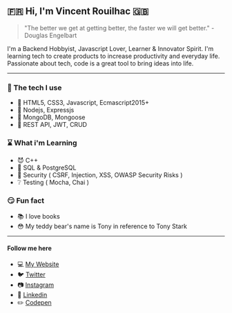 ## :fr: Hi, I'm Vincent Rouilhac :uk:

> "The better we get at getting better, the faster we will get better." - Douglas Engelbart

I'm a Backend Hobbyist, Javascript Lover, Learner & Innovator Spirit. I'm learning tech to create products to increase productivity and everyday life. Passionate about tech, code is a great tool to bring ideas into life.

---

### :muscle: The tech I use

- :green_heart: HTML5, CSS3, Javascript, Ecmascript2015+
- :purple_heart: Nodejs, Expressjs
- :blue_heart: MongoDB, Mongoose
- :star2: REST API, JWT, CRUD

### :hourglass: What i'm Learning

- :smiling_imp: C++
- :speech_balloon: SQL & PostgreSQL
- :closed_lock_with_key: Security ( CSRF, Injection, XSS, OWASP Security Risks ) 
- :grey_question: Testing ( Mocha, Chai )

### :smirk: Fun fact

- :books: I love books
- :flushed: My teddy bear's name is Tony in reference to Tony Stark

---

#### Follow me here

- :computer: [My Website](http://www.vincentrouilhac.com)
- :bird: [Twitter](https://twitter.com/Crys_Dev)
- :camera: [Instagram](https://www.instagram.com/crys_dev/)
- :bust_in_silhouette: [Linkedin](https://www.linkedin.com/in/vincent-rouilhac-380b501b9/)
- :pencil2: [Codepen](https://codepen.io/crysyrood)
